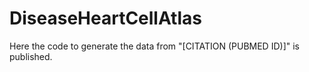 # DiseaseHeartCellAtlas

Here the code to generate the data from "[CITATION (PUBMED ID)]" is published.
